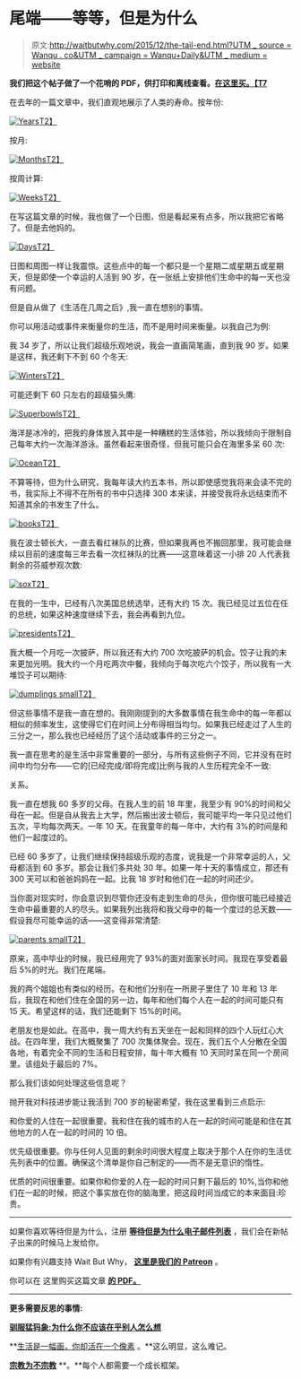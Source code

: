 # 尾端——等等，但是为什么

> 原文:[http://waitbutwhy.com/2015/12/the-tail-end.html?UTM _ source = Wanqu . co&UTM _ campaign = Wanqu+Daily&UTM _ medium = website](http://waitbutwhy.com/2015/12/the-tail-end.html?utm_source=wanqu.co&utm_campaign=Wanqu+Daily&utm_medium=website)

**我们把这个帖子做了一个花哨的 PDF，供打印和离线查看。[在这里买。【T7](https://gum.co/wbw-tail-end)**

在去年的一篇文章中，我们直观地展示了人类的寿命。按年份:

[![Years](../Images/2bf41b25a54ab65a970b28914328ddcc.png)T2】](https://waitbutwhy.com/wp-content/uploads/2015/12/Years.jpg)

按月:

[![Months](../Images/449a115eb8640b2f9f646e3421df63da.png)T2】](https://waitbutwhy.com/wp-content/uploads/2015/12/Months.jpg)

按周计算:

[![Weeks](../Images/ba47dfef62aabca1484d78ff5d507bda.png)T2】](https://waitbutwhy.com/wp-content/uploads/2015/12/Weeks.jpg)

在写这篇文章的时候，我也做了一个日图，但是看起来有点多，所以我把它省略了。但是去他妈的。

[![Days](../Images/33d722aa4e574202f8260b459e09d0d5.png)T2】](https://waitbutwhy.com/wp-content/uploads/2015/12/Days-large-e1449796562773.jpg)

日图和周图一样让我震惊。这些点中的每一个都只是一个星期二或星期五或星期天，但是即使一个幸运的人活到 90 岁，在一张纸上安排他们生命中的每一天也没有问题。

但是自从做了《生活在几周之后》,我一直在想别的事情。

你可以用活动或事件来衡量你的生活，而不是用时间来衡量。以我自己为例:

我 34 岁了，所以让我们超级乐观地说，我会一直画简笔画，直到我 90 岁。如果是这样，我还剩下不到 60 个冬天:

[![Winters](../Images/ba17b4cea228c5f6c583fa94d31baecd.png)T2】](https://waitbutwhy.com/wp-content/uploads/2015/12/Winters.png)

可能还剩下 60 只左右的超级猫头鹰:

[![Superbowls](../Images/1d3267fd562e6df0b425a7a3b59f7b74.png)T2】](https://waitbutwhy.com/wp-content/uploads/2015/12/Superbowls.png)

海洋是冰冷的，把我的身体放入其中是一种糟糕的生活体验，所以我倾向于限制自己每年大约一次海洋游泳。虽然看起来很奇怪，但我可能只会在海里多呆 60 次:

[![Ocean](../Images/dcad08ac9e8db9265e184560df96c51d.png)T2】](https://waitbutwhy.com/wp-content/uploads/2015/12/Ocean.png)

不算等待，但为什么研究，我每年读大约五本书，所以即使感觉我将来会读不完的书，我实际上不得不在所有的书中只选择 300 本来读，并接受我将永远结束而不知道其余的书发生了什么。

[![books](../Images/ab09df4ef448720d833b8a8351878cc5.png)T2】](https://waitbutwhy.com/wp-content/uploads/2015/12/books.png)

我在波士顿长大，一直去看红袜队的比赛，但如果我再也不搬回那里，我可能会继续以目前的速度每三年去看一次红袜队的比赛——这意味着这一小排 20 人代表我剩余的芬威参观次数:

[![sox](../Images/4a32091b4566b97d49bb53dbbd62bd8e.png)T2】](https://waitbutwhy.com/wp-content/uploads/2015/12/sox.png)

在我的一生中，已经有八次美国总统选举，还有大约 15 次。我已经见过五位在任的总统，如果这种速度继续下去，我会再看到九位。

[![presidents](../Images/8cffd709eb9d63c5b15201a4d64a473c.png)T2】](https://waitbutwhy.com/wp-content/uploads/2015/12/presidents.png)

我大概一个月吃一次披萨，所以我还有大约 700 次吃披萨的机会。饺子让我的未来更加光明。我大约一个月吃两次中餐，我倾向于每次吃六个饺子，所以我有一大堆饺子可以期待:

[![dumplings small](../Images/44bc38401de8720da899cde3a1fcc08c.png)T2】](https://waitbutwhy.com/wp-content/uploads/2015/12/dumplings-small.png)

但这些事情不是我一直在想的。我刚刚提到的大多数事情在我生命中的每一年都以相似的频率发生，这使得它们在时间上分布得相当均匀。如果我已经走过了人生的三分之一，那么我也已经经历了这个活动或事件的三分之一。

我一直在思考的是生活中非常重要的一部分，与所有这些例子不同，它并没有在时间中均匀分布——它的[已经完成/即将完成]比例与我的人生历程完全不一致:

关系。

我一直在想我 60 多岁的父母。在我人生的前 18 年里，我至少有 90%的时间和父母在一起。但是自从我去上大学，然后搬出波士顿后，我可能平均一年只见过他们五次，平均每次两天。一年 10 天。在我童年的每一年中，大约有 3%的时间是和他们一起度过的。

已经 60 多岁了，让我们继续保持超级乐观的态度，说我是一个非常幸运的人，父母都活到 60 多岁。那会让我们多共处 30 年。如果一年十天的事情成立，那还有 300 天可以和爸爸妈妈在一起。比我 18 岁时和他们在一起的时间还少。

当你面对现实时，你会意识到尽管你还没有走到生命的尽头，但你很可能已经接近生命中最重要的人的尽头。如果我列出我将和我父母中的每一个度过的总天数——假设我尽可能幸运的话——这变得非常清楚:

[![parents small](../Images/b3453cf644fbc81da78f4c8d92104978.png)T2】](https://waitbutwhy.com/wp-content/uploads/2015/12/parents-small.png)

原来，高中毕业的时候，我已经用完了 93%的面对面家长时间。我现在享受着最后 5%的时光。我们在尾端。

我的两个姐姐也有类似的经历。在和他们分别在一所房子里住了 10 年和 13 年后，我现在和他们住在全国的另一边，每年和他们每个人在一起的时间可能只有 15 天。希望这样的话，我们还能剩下 15%的时间。

老朋友也是如此。在高中，我一周大约有五天坐在一起和同样的四个人玩红心大战。在四年里，我们大概聚集了 700 次集体聚会。现在，我们五个人分散在全国各地，有着完全不同的生活和日程安排，每十年大概有 10 天同时呆在同一个房间里。该组处于最后的 7%。

那么我们该如何处理这些信息呢？

抛开我对科技进步能让我活到 700 岁的秘密希望，我在这里看到三点启示:

和你爱的人住在一起很重要。我和住在我的城市的人在一起的时间可能是和住在其他地方的人在一起的时间的 10 倍。

优先级很重要。你与任何人见面的剩余时间很大程度上取决于那个人在你的生活优先列表中的位置。确保这个清单是你自己制定的——而不是无意识的惰性。

优质的时间很重要。如果你和你爱的人在一起的时间只剩下最后的 10%,当你和他们在一起的时候，把这个事实放在你的脑海里，把这段时间当成它的本来面目:珍贵。

___________

如果你喜欢等待但是为什么，注册 **[等待但是为什么电子邮件列表](#)** ，我们会在新帖子出来的时候马上发给你。

如果你有兴趣支持 Wait But Why， **[这里是我们的 Patreon](https://www.patreon.com/waitbutwhy)** 。

你可以在 这里购买这篇文章 **[的 PDF。](https://gum.co/wbw-tail-end)**

___________

**更多需要反思的事情:**

**[驯服猛犸象:为什么你不应该在乎别人怎么想](https://waitbutwhy.com/2014/06/taming-mammoth-let-peoples-opinions-run-life.html)**

**[生活是一幅画，你却活在一个像素](https://waitbutwhy.com/2013/11/life-is-picture-but-you-live-in-pixel.html) 。**这么明显，这么难记。

[**宗教为不宗教**](https://waitbutwhy.com/2014/10/religion-for-the-nonreligious.html) **。**每个人都需要一个成长框架。